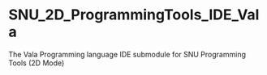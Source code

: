 # SNU_2D_ProgrammingTools_IDE_Vala
The Vala Programming language IDE submodule for SNU Programming Tools (2D Mode) 
